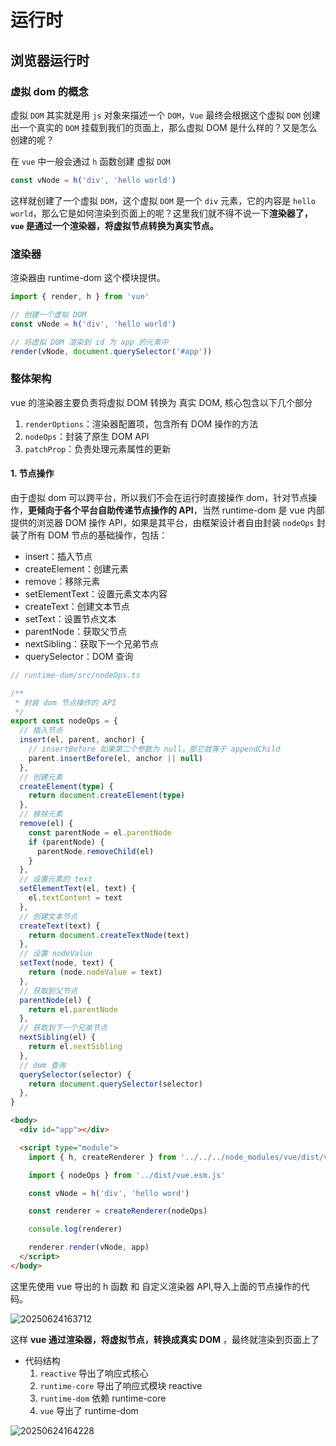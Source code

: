 # 运行时

## 浏览器运行时

### 虚拟 dom 的概念

虚拟 `DOM` 其实就是用 `js` 对象来描述一个 `DOM`，`Vue` 最终会根据这个虚拟 `DOM` 创建出一个真实的 `DOM` 挂载到我们的页面上，那么虚拟 DOM 是什么样的？又是怎么创建的呢？

在 `vue` 中一般会通过 `h` 函数创建 虚拟 `DOM`

```ts
const vNode = h('div', 'hello world')
```

这样就创建了一个虚拟 `DOM`，这个虚拟 `DOM` 是一个 `div` 元素，它的内容是 `hello world`，那么它是如何渲染到页面上的呢？这里我们就不得不说一下**渲染器了，`vue` 是通过一个渲染器，将虚拟节点转换为真实节点。**

### 渲染器

渲染器由 runtime-dom 这个模块提供。

```ts
import { render, h } from 'vue'

// 创建一个虚拟 DOM
const vNode = h('div', 'hello world')

// 将虚拟 DOM 渲染到 id 为 app 的元素中
render(vNode, document.querySelector('#app'))
```

### 整体架构

vue 的渲染器主要负责将虚拟 DOM 转换为 真实 DOM, 核心包含以下几个部分

1. `renderOptions`：渲染器配置项，包含所有 DOM 操作的方法
2. `nodeOps`：封装了原生 DOM API
3. `patchProp`：负责处理元素属性的更新

#### 1. 节点操作

由于虚拟 dom 可以跨平台，所以我们不会在运行时直接操作 dom，针对节点操作，**更倾向于各个平台自助传递节点操作的 API**，当然 runtime-dom 是 vue 内部提供的浏览器 DOM 操作 API，如果是其平台，由框架设计者自由封装
`nodeOps` 封装了所有 DOM 节点的基础操作，包括：

- insert：插入节点
- createElement：创建元素
- remove：移除元素
- setElementText：设置元素文本内容
- createText：创建文本节点
- setText：设置节点文本
- parentNode：获取父节点
- nextSibling：获取下一个兄弟节点
- querySelector：DOM 查询

```ts
// runtime-dom/src/nodeOps.ts

/**
 * 封装 dom 节点操作的 API
 */
export const nodeOps = {
  // 插入节点
  insert(el, parent, anchor) {
    // insertBefore 如果第二个参数为 null，那它就等于 appendChild
    parent.insertBefore(el, anchor || null)
  },
  // 创建元素
  createElement(type) {
    return document.createElement(type)
  },
  // 移除元素
  remove(el) {
    const parentNode = el.parentNode
    if (parentNode) {
      parentNode.removeChild(el)
    }
  },
  // 设置元素的 text
  setElementText(el, text) {
    el.textContent = text
  },
  // 创建文本节点
  createText(text) {
    return document.createTextNode(text)
  },
  // 设置 nodeValue
  setText(node, text) {
    return (node.nodeValue = text)
  },
  // 获取到父节点
  parentNode(el) {
    return el.parentNode
  },
  // 获取到下一个兄弟节点
  nextSibling(el) {
    return el.nextSibling
  },
  // dom 查询
  querySelector(selector) {
    return document.querySelector(selector)
  },
}
```

```html
<body>
  <div id="app"></div>

  <script type="module">
    import { h, createRenderer } from '../../../node_modules/vue/dist/vue.esm-browser.js'

    import { nodeOps } from '../dist/vue.esm.js'

    const vNode = h('div', 'hello word')

    const renderer = createRenderer(nodeOps)

    console.log(renderer)

    renderer.render(vNode, app)
  </script>
</body>
```

这里先使用 vue 导出的 h 函数 和 自定义渲染器 API,导入上面的节点操作的代码。

![20250624163712](https://tuchuang.coder-sunshine.top/images/20250624163712.png)

这样 **vue 通过渲染器，将虚拟节点，转换成真实 DOM** ，最终就渲染到页面上了

- 代码结构
  1. `reactive` 导出了响应式核心
  2. `runtime-core` 导出了响应式模块 reactive
  3. `runtime-dom` 依赖 runtime-core
  4. `vue` 导出了 runtime-dom

![20250624164228](https://tuchuang.coder-sunshine.top/images/20250624164228.png)
